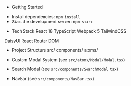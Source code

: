 - Getting Started
* Install dependencies: `npm install`
* Start the development server: `npm start`

- Tech Stack
React 18
TypeScript
Webpack 5
TailwindCSS

DaisyUI
React Router DOM

- Project Structure
src/
components/
atoms/


- Custom Modal System (see `src/atoms/Modal/Modal.tsx`)

- Search Modal (see `src/components/SearchModal.tsx`)

- NavBar (see `src/components/NavBar.tsx`)

